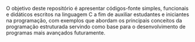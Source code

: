  O objetivo deste repositório é apresentar códigos-fonte simples, funcionais e didáticos escritos na linguagem C a fim de auxiliar estudantes e iniciantes na programação, com exemplos que abordam os principais conceitos da programação estruturada servindo como base para o desenvolvimento de programas mais avançados futuramente. 
